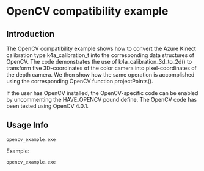 # OpenCV compatibility example

## Introduction

The OpenCV compatibility example shows how to convert the Azure Kinect calibration type k4a_calibration_t into the corresponding data 
structures of OpenCV. The code demonstrates the use of k4a_calibration_3d_to_2d() to transform five 3D-coordinates of the color 
camera into pixel-coordinates of the depth camera. We then show how the same operation is accomplished using the corresponding 
OpenCV function projectPoints().

If the user has OpenCV installed, the OpenCV-specific code can be enabled by uncommenting the HAVE_OPENCV pound define. The 
OpenCV code has been tested using OpenCV 4.0.1.

## Usage Info

    opencv_example.exe

Example:

    opencv_example.exe
